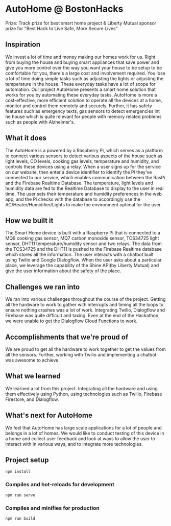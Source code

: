 # AutoHome @ BostonHacks

Prize: Track prize for best smart home project & Liberty Mutual sponsor prize for "Best Hack to Live Safe, More Secure Lives”

## Inspiration
We invest a lot of time and money making our homes work for us. Right from buying the house and buying smart appliances that save power and give you more control over the way you want your house to be setup to be comfortable for you, there's a large cost and involvement required. You lose a lot of time doing simple tasks such as adjusting the lights or adjusting the temperature in the house. These everyday tasks have a lot of scope for automation. Our project AutoHome presents a smart home solution that works for you by automating these everyday tasks. AutoHome is more a cost-effective, more efficient solution to operate all the devices at a home, monitor and control them remotely and securely. Further, it has safety features such as emergency texts, gas sensors to detect emergencies int he house which is quite relevant for people with memory related problems such as people with Alzheimer's.

## What it does
The AutoHome is a powered by a Raspberry Pi, which serves as a platform to connect various sensors to detect various aspects of the house such as light levels, CO levels, cooking gas levels, temperature and humidity, and controls these devices using a relay. When a user signs up for the service on our website, then enter a device identifier to identify the Pi they've connected to our service, which enables communication between the RasPi and the Firebase Realtime Database. The temperature, light levels and humidity data are fed to the Realtime Database to display to the user in real time. The user sets their temperature and humidity preferences in the web app, and the Pi checks with the database to accordingly use the AC/Heater/Humidifier/Lights to make the environment optimal for the user. 

## How we built it
The Smart Home device is built with a Raspberry Pi that is connected to a MQ9 cooking gas sensor, MQ7 carbon monoxide sensor, TCS34725 light sensor, DHT11 temperature/humidity sensor and two relays. The data from the TCS34725 and the DHT11 is pushed to the Firebase Realtime database which stores all the information. The user interacts with a chatbot built using Twilio and Google Dialogflow. When the user asks about a particular place, we leverage the capability of the Shine API(by Liberty Mutual) and give the user information about the safety of the place.         

## Challenges we ran into
We ran into various challenges throughout the course of the project. Getting all the hardware to work to gather with interrupts and timing all the loops to ensure nothing crashes was a lot of work. Integrating Twilio, Dialogflow and Firebase was quite difficult and taxing. Even at the end of the Hackathon, we were unable to get the Dialogflow Cloud Functions to work.

## Accomplishments that we're proud of
We are proud to get all the hardware to work together to get the values from all the sensors. Further, working with Twilio and implementing a chatbot was awesome to achieve. 

## What we learned
We learned a lot from this project. Integrating all the hardware and using them effectively using Python, using technologies such as Twilio, Firebase Firestore, and Dialogflow.

## What's next for AutoHome
We feel that AutoHome has large scale applications for a lot of people and belongs in a lot of homes. We would like to conduct testing of this device in a home and collect user feedback and look at ways to allow the user to interact with in various ways, and to integrate more technologies.

## Project setup
```
npm install
```

### Compiles and hot-reloads for development
```
npm run serve
```

### Compiles and minifies for production
```
npm run build
```
